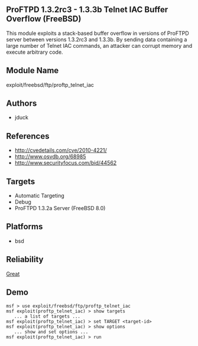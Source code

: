 ## ProFTPD 1.3.2rc3 - 1.3.3b Telnet IAC Buffer Overflow (FreeBSD)

This module exploits a stack-based buffer overflow in 
versions of ProFTPD server between versions 1.3.2rc3 and 
1.3.3b. By sending data containing a large number of Telnet 
IAC commands, an attacker can corrupt memory and execute 
arbitrary code.


## Module Name
exploit/freebsd/ftp/proftp_telnet_iac

## Authors
* jduck


## References
* http://cvedetails.com/cve/2010-4221/
* http://www.osvdb.org/68985
* http://www.securityfocus.com/bid/44562



## Targets
* Automatic Targeting
* Debug
* ProFTPD 1.3.2a Server (FreeBSD 8.0)


## Platforms
* bsd

## Reliability
[Great](https://github.com/rapid7/metasploit-framework/wiki/Exploit-Ranking)

## Demo

```
msf > use exploit/freebsd/ftp/proftp_telnet_iac
msf exploit(proftp_telnet_iac) > show targets
   ... a list of targets ...
msf exploit(proftp_telnet_iac) > set TARGET <target-id>
msf exploit(proftp_telnet_iac) > show options
   ... show and set options ...
msf exploit(proftp_telnet_iac) > run
```
    
    
